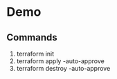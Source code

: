 # Demo

## Commands

1. terraform init
2. terraform apply -auto-approve
3. terraform destroy -auto-approve
